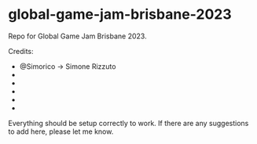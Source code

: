 # global-game-jam-brisbane-2023
Repo for Global Game Jam Brisbane 2023.

Credits:
- @Simorico -> Simone Rizzuto
- 
- 
- 
- 
- 

Everything should be setup correctly to work. If there are any suggestions to add here, please let me know.